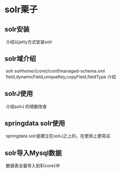 # solr栗子

## solr安装
  介绍以jetty方式安装solr

## solr域介绍
  solr ${solrhome}/${core}/conf/managed-schema.xml
  field,dynamicField,uniqueKey,copyField,fieldType 介绍

## solrJ使用
  介绍solrJ 的增删改查

## springdata solr使用
  springdata solr是建立在solrJ之上的，在使用上更简洁

## solr导入Mysql数据
  数据表全量导入到${core}中
